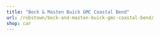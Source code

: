 ```yaml
---
title: "Beck & Masten Buick GMC Coastal Bend"
url: /robstown/beck-and-masten-buick-gmc-coastal-bend/
shop: car
---
```

